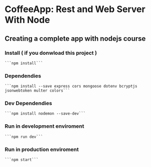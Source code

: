 # CoffeeApp: Rest and Web Server With Node
## Creating a complete app with nodejs course

### Install ( if you donwload this project )
    ```npm install```

### Dependendies
    ```npm install --save express cors mongoose dotenv bcryptjs jsonwebtoken multer colors```
### Dev Dependendies
    ```npm install nodemon --save-dev```

### Run in development enviroment
    ```npm run dev```

### Run in production enviroment
    ```npm start```
